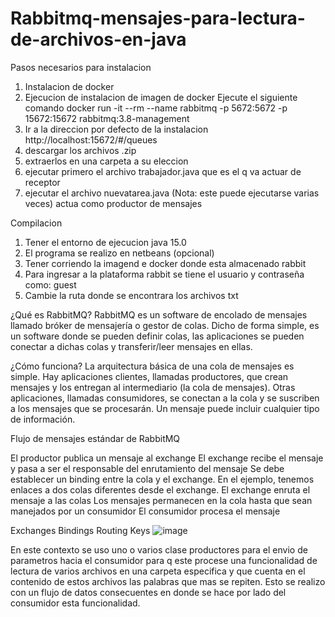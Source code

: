 # Rabbitmq-mensajes-para-lectura-de-archivos-en-java

Pasos necesarios para instalacion
1. Instalacion de docker
2. Ejecucion de instalacion de imagen de docker
Ejecute el siguiente comando   docker run -it --rm --name rabbitmq -p 5672:5672 -p 15672:15672 rabbitmq:3.8-management
4. Ir a la direccion por defecto de la instalacion   http://localhost:15672/#/queues
5. descargar los archivos .zip
6. extraerlos en una carpeta a su eleccion
7. ejecutar primero el archivo trabajador.java que es el q va actuar de receptor
8. ejecutar el archivo nuevatarea.java (Nota:  este puede ejecutarse varias veces) actua como productor de mensajes

Compilacion
1. Tener el entorno de ejecucion java 15.0
2. El programa se realizo en netbeans (opcional)
3. Tener corriendo la imagend e docker donde esta almacenado rabbit
4. Para ingresar a la plataforma rabbit se tiene el usuario y contraseña como: guest
5. Cambie la ruta donde se encontrara los archivos txt

¿Qué es RabbitMQ?
RabbitMQ es un software de encolado de mensajes llamado bróker de mensajería o gestor de colas. Dicho de forma simple, es un software donde se pueden definir colas, las aplicaciones se pueden conectar a dichas colas y transferir/leer mensajes en ellas.

¿Cómo funciona?
La arquitectura básica de una cola de mensajes es simple. Hay aplicaciones clientes, llamadas productores, que crean mensajes y los entregan al intermediario (la cola de mensajes). Otras aplicaciones, llamadas consumidores, se conectan a la cola y se suscriben a los mensajes que se procesarán. Un mensaje puede incluir cualquier tipo de información.

Flujo de mensajes estándar de RabbitMQ

El productor publica un mensaje al exchange
El exchange recibe el mensaje y pasa a ser el responsable del enrutamiento del mensaje
Se debe establecer un binding entre la cola y el exchange. En el ejemplo, tenemos enlaces a dos colas diferentes desde el exchange. El exchange enruta el mensaje a las colas
Los mensajes permanecen en la cola hasta que sean manejados por un consumidor
El consumidor procesa el mensaje
 

Exchanges Bindings Routing Keys
![image](https://user-images.githubusercontent.com/63478476/153789193-3413f0c6-fc1f-4db0-b8d7-cf0e1849ac8a.png)

En este contexto se uso uno o varios clase productores para el envio de parametros hacia el consumidor para q este procese una funcionalidad de lectura de varios archivos en una carpeta especifica y que cuenta en el contenido de estos archivos las palabras que mas se repiten.
Esto se realizo con un flujo de datos consecuentes en donde se hace por lado del consumidor esta funcionalidad.
